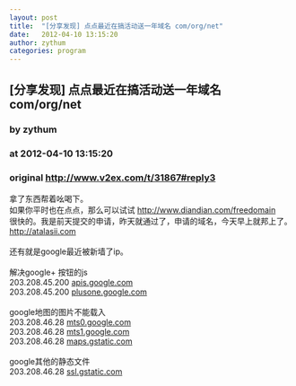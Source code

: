 ```yaml
---
layout: post
title:  "[分享发现] 点点最近在搞活动送一年域名 com/org/net"
date:   2012-04-10 13:15:20
author: zythum
categories: program
---
```


## [分享发现] 点点最近在搞活动送一年域名 com/org/net
### by zythum
### at 2012-04-10 13:15:20
### original <http://www.v2ex.com/t/31867#reply3>

拿了东西帮着吆喝下。
<br>如果你平时也在点点，那么可以试试 <a href="http://www.diandian.com/freedomain" rel="nofollow">http://www.diandian.com/freedomain</a>
<br>很快的。我是前天提交的申请，昨天就通过了，申请的域名，今天早上就邦上了。
<br><a href="http://atalasii.com" rel="nofollow">http://atalasii.com</a> 
<br>
<br>还有就是google最近被新墙了ip。
<br>
<br>解决google+ 按钮的js
<br>203.208.45.200 <a href="http://apis.google.com" rel="nofollow">apis.google.com</a>
<br>203.208.45.200 <a href="http://plusone.google.com" rel="nofollow">plusone.google.com</a>
<br> 
<br>google地图的图片不能载入
<br>203.208.46.28 <a href="http://mts0.google.com" rel="nofollow">mts0.google.com</a>
<br>203.208.46.28 <a href="http://mts1.google.com" rel="nofollow">mts1.google.com</a>
<br>203.208.46.28 <a href="http://maps.gstatic.com" rel="nofollow">maps.gstatic.com</a>
<br> 
<br>google其他的静态文件
<br>203.208.46.28 <a href="http://ssl.gstatic.com" rel="nofollow">ssl.gstatic.com</a>